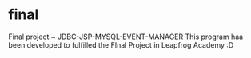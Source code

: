 # final
Final project ~ JDBC-JSP-MYSQL-EVENT-MANAGER
This program haa been developed to fulfilled the FInal Project in Leapfrog Academy :D

